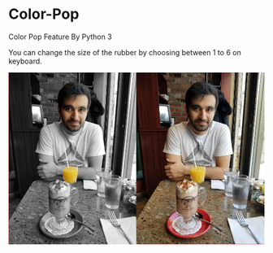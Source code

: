 # Color-Pop
Color Pop Feature By Python 3

You can change the size of the rubber by choosing between 1 to 6 on keyboard.

![](images/cp.png)
